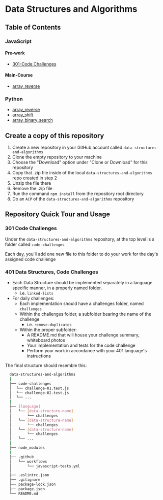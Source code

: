 # Data Structures and Algorithms

## Table of Contents

### JavaScript

#### Pre-work

* [301-Code Challenges](code-challenges)

#### Main-Course

* [array_reverse](../javascript/code_challenges//README.md)


### Python 

* [array_reverse](../python/code_challenges/array_reverse/README.md)
* [array_shift](../python/code_challenges/array_shift/README.md)
* [array_binary_search](../python/code_challenges/array_binary_search/README.md)
<!-- * [](../python/code_challenges//README.md) -->
<!-- * [](../python/code_challenges//README.md)
* [](../python/code_challenges//README.md)
* [](../python/code_challenges//README.md)
* [](../python/code_challenges//README.md)
* [](../python/code_challenges//README.md)
* [](../python/code_challenges//README.md)
* [](../python/code_challenges//README.md)
* [](../python/code_challenges//README.md)
* [](../python/code_challenges//README.md)
* [](../python/code_challenges//README.md)
* [](../python/code_challenges//README.md)
* [](../python/code_challenges//README.md)
* [](../python/code_challenges//README.md)
* [](../python/code_challenges//README.md) -->



## Create a copy of this repository

1. Create a new repository in your GitHub account called `data-structures-and-algorithms`
1. Clone the empty repository to your machine
1. Choose the "Download" option under "Clone or Download" for this repository
1. Copy that .zip file inside of the local `data-structures-and-algorithms` repo created in step 2
1. Unzip the file there
1. Remove the .zip file
1. Run the command `npm install` from the repository root directory
1. Do an `ACP` of the `data-structures-and-algorithms` repository

## Repository Quick Tour and Usage

### 301 Code Challenges

Under the `data-structures-and-algorithms` repository, at the top level is a folder called `code-challenges`

Each day, you'll add one new file to this folder to do your work for the day's assigned code challenge

### 401 Data Structures, Code Challenges

- Each Data Structure should be implemented separately in a language specific manner, in a properly named folder.
  - i.e. `linked-lists`
- For daily challenges:
  - Each implementation should have a challenges folder, named `challenges`
  - Within the challenges folder, a subfolder bearing the name of the challenge
    - i.e. `remove-duplicates`
  - Within the proper subfolder:
    - A README.md that will house your challenge summary, whiteboard photos
    - Your implementation and tests for the code challenge
    - Perform your work in accordance with your 401 language's instructions

The final structure should resemble this:

```bash
  data-structures-and-algorithms
  |
  ├── code-challenges
  │  └── challenge-01.test.js
  │  └── challenge-02.test.js
  │  └── ...
  |
  ├── [language]
  │   └── [data-structure-name]
  │       └── challenges
  │   └── [data-structure-name]
  │       └── challenges
  │   └── [data-structure-name]
  │       └── challenges
  │   └── ...
  |
  ├── node_modules
  |
  ├── .github
  │   └── workflows
  │       └── javascript-tests.yml
  │
  ├── .eslintrc.json
  ├── .gitignore
  ├── package-lock.json
  ├── package.json
  └── README.md
```
